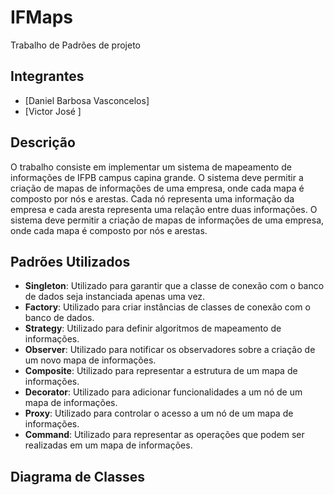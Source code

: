 # IFMaps
Trabalho de Padrões de projeto 

## Integrantes
- [Daniel Barbosa Vasconcelos]
- [Victor José ]

## Descrição

O trabalho consiste em implementar um sistema de mapeamento de informações de IFPB campus capina grande. O sistema deve permitir a criação de mapas de informações de uma empresa, onde cada mapa é composto por nós e arestas. Cada nó representa uma informação da empresa e cada aresta representa uma relação entre duas informações. O sistema deve permitir a criação de mapas de informações de uma empresa, onde cada mapa é composto por nós e arestas.

## Padrões Utilizados

- **Singleton**: Utilizado para garantir que a classe de conexão com o banco de dados seja instanciada apenas uma vez.
- **Factory**: Utilizado para criar instâncias de classes de conexão com o banco de dados.
- **Strategy**: Utilizado para definir algoritmos de mapeamento de informações.
- **Observer**: Utilizado para notificar os observadores sobre a criação de um novo mapa de informações.
- **Composite**: Utilizado para representar a estrutura de um mapa de informações.
- **Decorator**: Utilizado para adicionar funcionalidades a um nó de um mapa de informações.
- **Proxy**: Utilizado para controlar o acesso a um nó de um mapa de informações.
- **Command**: Utilizado para representar as operações que podem ser realizadas em um mapa de informações.

## Diagrama de Classes
###
